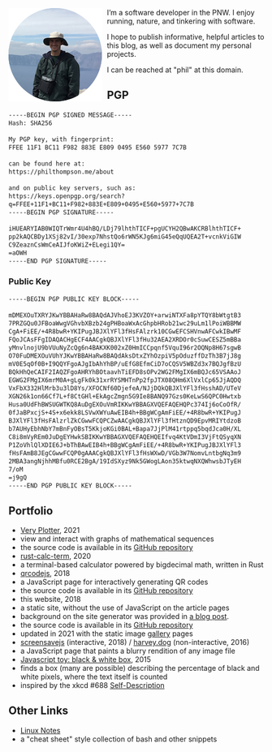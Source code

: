 
[//]: # (gen-title: About)

[//]: # (gen-keywords: blog, about, portfolio, author, contact, pgp, gpg)

[//]: # (gen-description: About — philthompson.me)

[//]: # (gen-meta-end)

<img style="float: left; padding-right: 10px" class="width-resp-25-40" src="../img/me.png" title="Me" alt="me" /> I’m a software developer in the PNW.  I enjoy running, nature, and tinkering with software.

I hope to publish informative, helpful articles to this blog, as well as document my personal projects.

I can be reached at "phil" at this domain.

PGP
---------

	-----BEGIN PGP SIGNED MESSAGE-----
	Hash: SHA256

	My PGP key, with fingerprint:
	FFEE 11F1 BC11 F982 883E E809 0495 E560 5977 7C7B

	can be found here at:
	https://philthompson.me/about

	and on public key servers, such as:
	https://keys.openpgp.org/search?q=FFEE+11F1+BC11+F982+883E+E809+0495+E560+5977+7C7B
	-----BEGIN PGP SIGNATURE-----

	iHUEARYIAB0WIQTrWmr4U4hBQ/LDj79lhthTICF+pgUCYH2QBwAKCRBlhthTICF+
	pp2kAQCBDy1XSj82vI/30exp7NhstQo6rWN5KJg6miG45eQqUQEA2T+vcnkViGIW
	C9ZeaznCsWmCeAIJfoKWiZ+ELegi1QY=
	=aOWH
	-----END PGP SIGNATURE-----

### Public Key

	-----BEGIN PGP PUBLIC KEY BLOCK-----

	mDMEXOuTXRYJKwYBBAHaRw8BAQdAJVhoEJ3KVZOY+arwiNTXFa8pYTQY8bWtgtB3
	7PRZGQu0JFBoaWwgVGhvbXBzb24gPHBoaWxAcGhpbHRob21wc29uLm1lPoiWBBMW
	CgA+FiEE/+4R8bwR+YKIPugJBJXlYFl3fHsFAlzrk10CGwEFCSHVnwAFCwkIBwMF
	FQoJCAsFFgIDAQACHgECF4AACgkQBJXlYFl3fHu32AEA2XRDOr0cSuwCESZ5mBBa
	yMnvlnojU9bVUuNyZcQg6n4BAKXK002xZ0HmICCpqnf5VquI96r2OQNp8H67sgwB
	O70FuDMEXOuVUhYJKwYBBAHaRw8BAQdAksDtxZYhOzpiV5pOduzffDzTh3B7jJ8g
	mV0E5qOf0B+I9QQYFgoAJgIbAhYhBP/uEfG8EfmCiD7oCQSV5WBZd3x7BQJgfBzU
	BQkHhQeCAIF2IAQZFgoAHRYhBOtaavhTiEFD8sOPv2WG2FMgIX6mBQJc65VSAAoJ
	EGWG2FMgIX6mrM0A+gLgFk0k31xrRYSMHTnPp2fpJTX08QHm6XlVxlCp65JjAQDQ
	VxFbX332HlMrb3u3lD8Ys/XFOCNf60DjefeA/NJjDQkQBJXlYFl3fHsshAD/UTeV
	XGN26k1on66Cf7L+f8CtGHl+EkAgcZmgn5G9Ie8BANQ97Gzs0KeLwS6QPC0Hwtxb
	Husa0UdFhBWSUGWTKQ8AuDgEXOuVmRIKKwYBBAGXVQEFAQEHQPc374Ij6oCoOfR/
	0fJaBPxcjS+4S+x6ekk8LSVwXWYuAwEIB4h+BBgWCgAmFiEE/+4R8bwR+YKIPugJ
	BJXlYFl3fHsFAlzrlZkCGwwFCQPCZwAACgkQBJXlYFl3fHtznQD9EpvMRIYtdzoB
	b7AUHyEbhNbY7mBnFyOBsT5KkjoKGi0BAL+Bapa7JjPlM41rtppq5bqdJca0H/XL
	C8i8mVyREm0JuDgEYHwkSBIKKwYBBAGXVQEFAQEHQEIfvq4KtVDmI3VjFtQSyqXN
	P1ZoVhlQlXDIE6J+bThBAwEIB4h+BBgWCgAmFiEE/+4R8bwR+YKIPugJBJXlYFl3
	fHsFAmB8JEgCGwwFCQP0gAAACgkQBJXlYFl3fHsWXwD/VGb3W7NomvLntbgNq3m9
	2MBA3angNjhhMBfu0RCE2BgA/19IdSXyz9Nk5GWogLAon35ktwqNXQWhwsbJTyEH
	7/oM
	=j9gQ
	-----END PGP PUBLIC KEY BLOCK-----

Portfolio
---------

* <a target="_blank" href="${SITE_ROOT_REL}/very-plotter/">Very Plotter</a>, 2021
 * view and interact with graphs of mathematical sequences
 * the source code is available in its <a target="_blank" href="https://github.com/philthompson/visualize-primes">GitHub repository</a>
* <a target="_blank" href="https://github.com/philthompson/rust-calc-term">rust-calc-term</a>, 2020
 * a terminal-based calculator powered by bigdecimal math, written in Rust
* <a target="_blank" href="${SITE_ROOT_REL}/qrcode.html">qrcodejs</a>, 2018
 * a JavaScript page for interactively generating QR codes
 * the source code is available in its <a target="_blank" href="https://github.com/philthompson/qrcodejs">GitHub repository</a>
* this website, 2018
 * a static site, without the use of JavaScript on the article pages
 * background on the site generator was provided in <a target="_blank" href="${SITE_ROOT_REL}/2018/Writing-A-Static-Site-Generator.html">a blog post</a>.
 * the source code is available in its <a target="_blank" href="https://github.com/philthompson/blog">GitHub repository</a>
 * updated in 2021 with the static image <a target="_blank" href="${SITE_ROOT_REL}/gallery">gallery</a> pages
* <a target="_blank" href="${SITE_ROOT_REL}/screensavejs/">screensavejs</a> (interactive, 2018) / <a target="_blank" href="https://harvey.dog">harvey.dog</a> (non-interactive, 2016)
 * a JavaScript page that paints a blurry rendition of any image file
* <a target="_blank" href="https://jsfiddle.net/b8w1coga/">Javascript toy: black & white box</a>, 2015
 * finds a box (many are possible) describing the percentage of black and white pixels, where the text itself is counted
 * inspired by the xkcd #688 <a target="_blank" href="https://xkcd.com/688/">Self-Description</a>

Other Links
---------

* <a target="_blank" href="../linux-notes.html">Linux Notes</a>
 * a "cheat sheet" style collection of bash and other snippets
